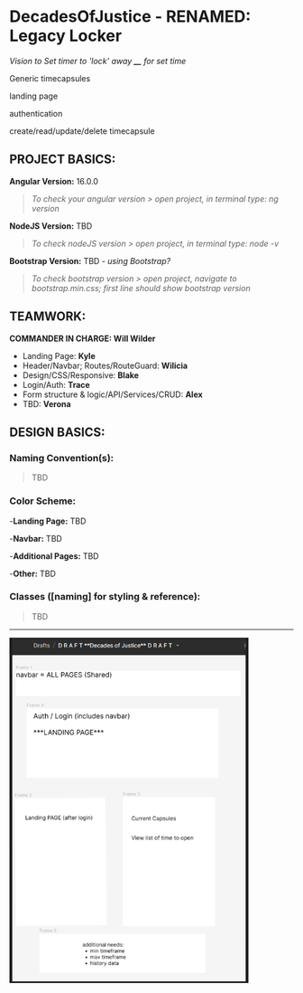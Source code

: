 # DecadesOfJustice - RENAMED: Legacy Locker

_Vision to Set timer to 'lock' away **\_\_** for set time_

Generic timecapsules

landing page

authentication

create/read/update/delete timecapsule

## PROJECT BASICS:

**Angular Version:** 16.0.0

> _To check your angular version > open project, in terminal type: ng version_

**NodeJS Version:** TBD

> _To check nodeJS version > open project, in terminal type: node -v_

**Bootstrap Version:** TBD - _using Bootstrap?_

> _To check bootstrap version > open project, navigate to bootstrap.min.css; first line should show bootstrap version_

## TEAMWORK:

**COMMANDER IN CHARGE: Will Wilder**

- Landing Page: **Kyle**
- Header/Navbar; Routes/RouteGuard: **Wilicia**
- Design/CSS/Responsive: **Blake**
- Login/Auth: **Trace**
- Form structure & logic/API/Services/CRUD: **Alex**
- TBD: **Verona**

## DESIGN BASICS:

### Naming Convention(s):

> TBD

### Color Scheme:

-**Landing Page:** TBD

-**Navbar:** TBD

-**Additional Pages:** TBD

-**Other:** TBD

### Classes ([naming] for styling & reference):

> TBD

---

![Alt text](image.png)
